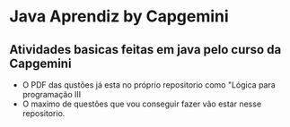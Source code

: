# Java Aprendiz by Capgemini 

## Atividades basicas feitas em java pelo curso da Capgemini

* O PDF das qustões já esta no próprio repositorio como "Lógica para programação III
* O maximo de questões que vou conseguir fazer vão estar nesse repositorio.


